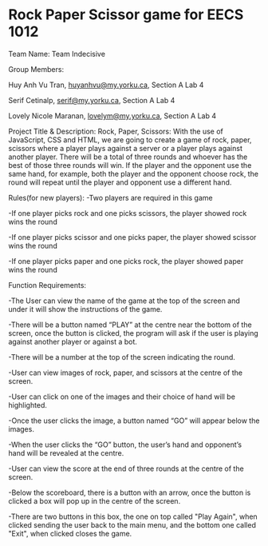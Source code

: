 # Rock Paper Scissor game for EECS 1012

Team Name: Team Indecisive

Group Members:

Huy Anh Vu Tran, huyanhvu@my.yorku.ca, Section A Lab 4

Serif Cetinalp, serif@my.yorku.ca, Section A Lab 4

Lovely Nicole Maranan, lovelym@my.yorku.ca, Section A Lab 4

Project Title & Description: Rock, Paper, Scissors:
With the use of JavaScript, CSS and HTML, we are going to create a game of rock, paper, scissors where a player plays against a server or a player plays against another player. There will be a total of three rounds and whoever has the best of those three rounds will win. If the player and the opponent use the same hand, for example, both the player and the opponent choose rock, the round will repeat until the player and opponent use a different hand.

Rules(for new players): -Two players are required in this game 

-If one player picks rock and one picks scissors, the player showed rock wins the round 

-If one player picks scissor and one picks paper, the player showed scissor wins the round 

-If one player picks paper and one picks rock, the player showed paper wins the round

Function Requirements:

-The User can view the name of the game at the top of the screen and under it will show the instructions of the game.

-There will be a button named “PLAY” at the centre near the bottom of the screen, once the button is clicked, the program will ask if the user is playing against another player or against a bot.

-There will be a number at the top of the screen indicating the round.

-User can view images of rock, paper, and scissors at the centre of the screen.

-User can click on one of the images and their choice of hand will be highlighted.

-Once the user clicks the image, a button named “GO” will appear below the images.

-When the user clicks the “GO” button, the user’s hand and opponent’s hand will be revealed at the centre.

-User can view the score at the end of three rounds at the centre of the screen.

-Below the scoreboard, there is a button with an arrow, once the button is clicked a box will pop up in the centre of the screen.

-There are two buttons in this box, the one on top called "Play Again", when clicked sending the user back to the main menu, and the bottom one called "Exit", when clicked closes the game.
